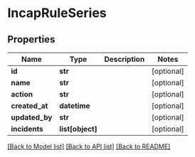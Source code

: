 # IncapRuleSeries

## Properties
Name | Type | Description | Notes
------------ | ------------- | ------------- | -------------
**id** | **str** |  | [optional] 
**name** | **str** |  | [optional] 
**action** | **str** |  | [optional] 
**created_at** | **datetime** |  | [optional] 
**updated_by** | **str** |  | [optional] 
**incidents** | **list[object]** |  | [optional] 

[[Back to Model list]](../README.md#documentation-for-models) [[Back to API list]](../README.md#documentation-for-api-endpoints) [[Back to README]](../README.md)

